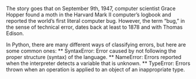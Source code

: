 The story goes that on September 9th, 1947, computer scientist Grace Hopper found a moth in the Harvard Mark II computer’s logbook and reported the world’s first literal computer bug. 
However, the term “bug,” in the sense of technical error, dates back at least to 1878 and with Thomas Edison.

In Python, there are many different ways of classifying errors, but here are some common ones:
** SyntaxError: Error caused by not following the proper structure (syntax) of the language.
** NameError: Errors reported when the interpreter detects a variable that is unknown.
** TypeError: Errors thrown when an operation is applied to an object of an inappropriate type.
